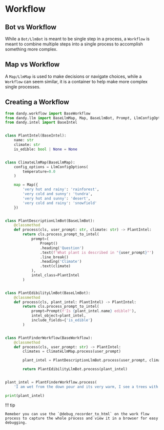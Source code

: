 # Workflow

## Bot vs Workflow

While a `Bot/LlmBot` is meant to be single step in a process, a `Workflow` is meant to combine multiple steps into a single process to accomplish something more complex.

## Map vs Workflow

A `Map/LlmMap` is used to make decisions or navigate choices, while a `Workflow` can seem similar, it is a container to help make more complex single processes.

## Creating a Workflow

```python exec="True" source="above" source="material-block" session="workflow"
from dandy.workflow import BaseWorkflow
from dandy.llm import BaseLlmMap, Map, BaseLlmBot, Prompt, LlmConfigOptions
from dandy.intel import BaseIntel


class PlantIntel(BaseIntel):
    name: str
    climate: str
    is_edible: bool | None = None


class ClimateLlmMap(BaseLlmMap):
    config_options = LlmConfigOptions(
        temperature=0.0
    )

    map = Map({
        'very hot and rainy': 'rainforest',
        'very cold and sunny': 'tundra',
        'very hot and sunny': 'desert',
        'very cold and rainy': 'snowfield'
    })


class PlantDescriptionLlmBot(BaseLlmBot):
    @classmethod
    def process(cls, user_prompt: str, climate: str) -> PlantIntel:
        return cls.process_prompt_to_intel(
            prompt=(
                Prompt()
                .heading('Question')
                .text(f'What plant is described in "{user_prompt}"')
                .line_break()
                .heading('Climate')
                .text(climate)
            ),
            intel_class=PlantIntel
        )


class PlantEdibilityLlmBot(BaseLlmBot):
    @classmethod
    def process(cls, plant_intel: PlantIntel) -> PlantIntel:
        return cls.process_prompt_to_intel(
            prompt=Prompt(f'Is {plant_intel.name} edible?'),
            intel_object=plant_intel,
            include_fields={'is_edible'}
        )


class PlantFinderWorkflow(BaseWorkflow):
    @classmethod
    def process(cls, user_prompt: str) -> PlantIntel:
        climates = ClimateLlmMap.process(user_prompt)

        plant_intel = PlantDescriptionLlmBot.process(user_prompt, climates[0])

        return PlantEdibilityLlmBot.process(plant_intel)


plant_intel = PlantFinderWorkflow.process(
    'I am wet from the down pour and its very warm, I see a trees with long yellow fruit bunches.')

print(plant_intel)
```

!!! tip

    Remeber you can use the `@debug_recorder_to_html` on the work flow process to capture the whole process and view it in a browser for easy debugging.